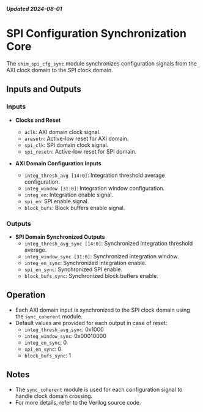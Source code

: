 ***Updated 2024-08-01***
# SPI Configuration Synchronization Core

The `shim_spi_cfg_sync` module synchronizes configuration signals from the AXI clock domain to the SPI clock domain.

## Inputs and Outputs

### Inputs

- **Clocks and Reset**
  - `aclk`: AXI domain clock signal.
  - `aresetn`: Active-low reset for AXI domain.
  - `spi_clk`: SPI domain clock signal.
  - `spi_resetn`: Active-low reset for SPI domain.

- **AXI Domain Configuration Inputs**
  - `integ_thresh_avg [14:0]`: Integration threshold average configuration.
  - `integ_window [31:0]`: Integration window configuration.
  - `integ_en`: Integration enable signal.
  - `spi_en`: SPI enable signal.
  - `block_bufs`: Block buffers enable signal.

### Outputs

- **SPI Domain Synchronized Outputs**
  - `integ_thresh_avg_sync [14:0]`: Synchronized integration threshold average.
  - `integ_window_sync [31:0]`: Synchronized integration window.
  - `integ_en_sync`: Synchronized integration enable.
  - `spi_en_sync`: Synchronized SPI enable.
  - `block_bufs_sync`: Synchronized block buffers enable.

## Operation

- Each AXI domain input is synchronized to the SPI clock domain using the `sync_coherent` module.
- Default values are provided for each output in case of reset:
  - `integ_thresh_avg_sync`: 0x1000
  - `integ_window_sync`: 0x00010000
  - `integ_en_sync`: 0
  - `spi_en_sync`: 0
  - `block_bufs_sync`: 1

## Notes

- The `sync_coherent` module is used for each configuration signal to handle clock domain crossing.
- For more details, refer to the Verilog source code.
